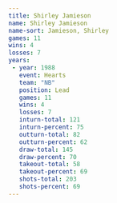 ```yaml
---
title: Shirley Jamieson
name: Shirley Jamieson
name-sort: Jamieson, Shirley
games: 11
wins: 4
losses: 7
years:
 - year: 1988
   event: Hearts
   team: "NB"
   position: Lead
   games: 11
   wins: 4
   losses: 7
   inturn-total: 121
   inturn-percent: 75
   outturn-total: 82
   outturn-percent: 62
   draw-total: 145
   draw-percent: 70
   takeout-total: 58
   takeout-percent: 69
   shots-total: 203
   shots-percent: 69
---
```

